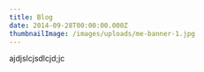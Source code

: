 ```yaml
---
title: Blog
date: 2014-09-28T00:00:00.000Z
thumbnailImage: /images/uploads/me-banner-1.jpg
---
```

ajdjslcjsdlcjd;jc
